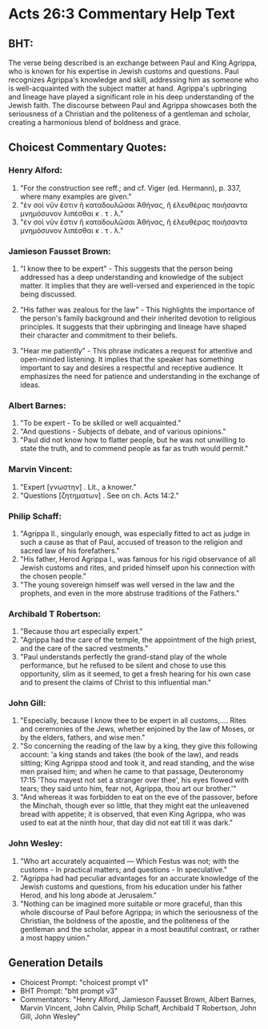 # Acts 26:3 Commentary Help Text

## BHT:
The verse being described is an exchange between Paul and King Agrippa, who is known for his expertise in Jewish customs and questions. Paul recognizes Agrippa's knowledge and skill, addressing him as someone who is well-acquainted with the subject matter at hand. Agrippa's upbringing and lineage have played a significant role in his deep understanding of the Jewish faith. The discourse between Paul and Agrippa showcases both the seriousness of a Christian and the politeness of a gentleman and scholar, creating a harmonious blend of boldness and grace.

## Choicest Commentary Quotes:
### Henry Alford:
1. "For the construction see reff.; and cf. Viger (ed. Hermann), p. 337, where many examples are given."
2. "ἐν σοὶ νῦν ἔστιν ἢ καταδουλῶσαι Ἀθήνας, ἢ ἐλευθέρας ποιήσαντα μνημόσυνον λιπέσθαι κ . τ . λ."
3. "ἐν σοὶ νῦν ἔστιν ἢ καταδουλῶσαι Ἀθήνας, ἢ ἐλευθέρας ποιήσαντα μνημόσυνον λιπέσθαι κ . τ . λ."

### Jamieson Fausset Brown:
1. "I know thee to be expert" - This suggests that the person being addressed has a deep understanding and knowledge of the subject matter. It implies that they are well-versed and experienced in the topic being discussed.

2. "His father was zealous for the law" - This highlights the importance of the person's family background and their inherited devotion to religious principles. It suggests that their upbringing and lineage have shaped their character and commitment to their beliefs.

3. "Hear me patiently" - This phrase indicates a request for attentive and open-minded listening. It implies that the speaker has something important to say and desires a respectful and receptive audience. It emphasizes the need for patience and understanding in the exchange of ideas.

### Albert Barnes:
1. "To be expert - To be skilled or well acquainted."
2. "And questions - Subjects of debate, and of various opinions."
3. "Paul did not know how to flatter people, but he was not unwilling to state the truth, and to commend people as far as truth would permit."

### Marvin Vincent:
1. "Expert [γνωστην] . Lit., a knower."
2. "Questions [ζητηματων] . See on ch. Acts 14:2."

### Philip Schaff:
1. "Agrippa II., singularly enough, was especially fitted to act as judge in such a cause as that of Paul, accused of treason to the religion and sacred law of his forefathers."
2. "His father, Herod Agrippa I., was famous for his rigid observance of all Jewish customs and rites, and prided himself upon his connection with the chosen people."
3. "The young sovereign himself was well versed in the law and the prophets, and even in the more abstruse traditions of the Fathers."

### Archibald T Robertson:
1. "Because thou art especially expert." 
2. "Agrippa had the care of the temple, the appointment of the high priest, and the care of the sacred vestments." 
3. "Paul understands perfectly the grand-stand play of the whole performance, but he refused to be silent and chose to use this opportunity, slim as it seemed, to get a fresh hearing for his own case and to present the claims of Christ to this influential man."

### John Gill:
1. "Especially, because I know thee to be expert in all customs,.... Rites and ceremonies of the Jews, whether enjoined by the law of Moses, or by the elders, fathers, and wise men."
2. "So concerning the reading of the law by a king, they give this following account: 'a king stands and takes (the book of the law), and reads sitting; King Agrippa stood and took it, and read standing, and the wise men praised him; and when he came to that passage, Deuteronomy 17:15 'Thou mayest not set a stranger over thee', his eyes flowed with tears; they said unto him, fear not, Agrippa, thou art our brother.'"
3. "And whereas it was forbidden to eat on the eve of the passover, before the Minchah, though ever so little, that they might eat the unleavened bread with appetite; it is observed, that even King Agrippa, who was used to eat at the ninth hour, that day did not eat till it was dark."

### John Wesley:
1. "Who art accurately acquainted — Which Festus was not; with the customs - In practical matters; and questions - In speculative." 
2. "Agrippa had had peculiar advantages for an accurate knowledge of the Jewish customs and questions, from his education under his father Herod, and his long abode at Jerusalem." 
3. "Nothing can be imagined more suitable or more graceful, than this whole discourse of Paul before Agrippa; in which the seriousness of the Christian, the boldness of the apostle, and the politeness of the gentleman and the scholar, appear in a most beautiful contrast, or rather a most happy union."


## Generation Details
- Choicest Prompt: "choicest prompt v1"
- BHT Prompt: "bht prompt v3"
- Commentators: "Henry Alford, Jamieson Fausset Brown, Albert Barnes, Marvin Vincent, John Calvin, Philip Schaff, Archibald T Robertson, John Gill, John Wesley"
